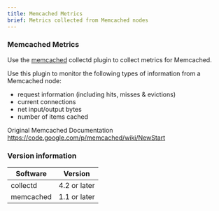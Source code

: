 ```yaml
---
title: Memcached Metrics
brief: Metrics collected from Memcached nodes
---
```

### Memcached Metrics

Use the [memcached](https://collectd.org/wiki/index.php/Plugin:memcached) collectd plugin to collect metrics for Memcached. 

Use this plugin to monitor the following types of information from a Memcached node:

* request information (including hits, misses & evictions)
* current connections
* net input/output bytes
* number of items cached

Original Memcached Documentation https://code.google.com/p/memcached/wiki/NewStart

### Version information

| Software  | Version        |
|-----------|----------------|
| collectd  |  4.2 or later  |
| memcached |  1.1 or later  |

